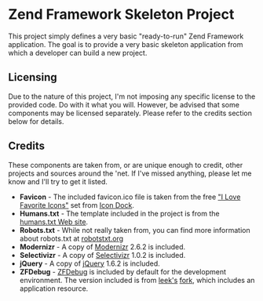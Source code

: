 # Zend Framework Skeleton Project #

This project simply defines a very basic "ready-to-run" Zend Framework application. The goal is to provide a very basic skeleton application from which a developer can build a new project.

## Licensing ##

Due to the nature of this project, I'm not imposing any specific license to the provided code. Do with it what you will. However, be advised that some components may be licensed separately. Please refer to the credits section below for details.

## Credits ##

These components are taken from, or are unique enough to credit, other projects and sources around the 'net. If I've missed anything, please let me know and I'll try to get it listed.

 * **Favicon** - The included favicon.ico file is taken from the free ["I Love Favorite Icons"](http://icondock.com/free/i-love-favorite-icons) set from [Icon Dock](http://icondock.com).
 * **Humans.txt** - The template included in the project is from the [humans.txt Web site](http://humanstxt.org).
 * **Robots.txt** - While not really taken from, you can find more information about robots.txt at [robotstxt.org](http://www.robotstxt.org)
 * **Modernizr** - A copy of [Modernizr](http://www.modernizr.com) 2.6.2 is included.
 * **Selectivizr** - A copy of [Selectivizr](http://selectivizr.com) 1.0.2 is included.
 * **jQuery** - A copy of [jQuery](http://jquery.com) 1.6.2 is included.
 * **ZFDebug** - [ZFDebug](http://code.google.com/p/zfdebug/) is included by default for the development environment. The version included is from [leek's](https://github.com/leek) [fork](https://github.com/leek/zfdebug), which includes an application resource.